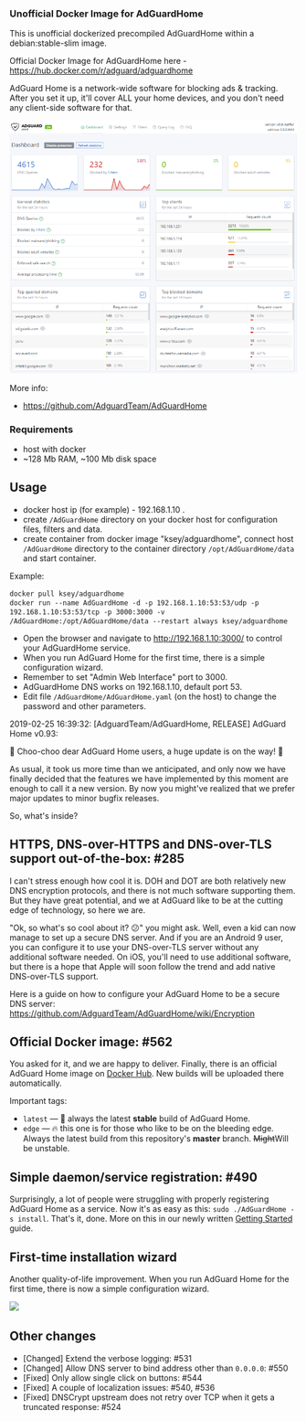### Unofficial Docker Image for AdGuardHome
This is unofficial dockerized precompiled AdGuardHome within a debian:stable-slim image.

Official Docker Image for AdGuardHome here - https://hub.docker.com/r/adguard/adguardhome

AdGuard Home is a network-wide software for blocking ads & tracking. After you set it up, it'll cover ALL your home devices, and you don't need any client-side software for that.

![AdGuardHome](https://raw.githubusercontent.com/MrKsey/AdGuardHome/master/adh.PNG)

More info:
- https://github.com/AdguardTeam/AdGuardHome

### Requirements

* host with docker
* ~128 Mb RAM, ~100 Mb disk space 

## Usage

* docker host ip (for example) - 192.168.1.10 .
* create ```/AdGuardHome``` directory on your docker host for configuration files, filters and data.
* create container from docker image "ksey/adguardhome", connect host ```/AdGuardHome``` directory to the container directory ```/opt/AdGuardHome/data``` and start container.

Example:
```
docker pull ksey/adguardhome
docker run --name AdGuardHome -d -p 192.168.1.10:53:53/udp -p 192.168.1.10:53:53/tcp -p 3000:3000 -v /AdGuardHome:/opt/AdGuardHome/data --restart always ksey/adguardhome
```

* Open the browser and navigate to http://192.168.1.10:3000/ to control your AdGuardHome service.
* When you run AdGuard Home for the first time, there is a simple configuration wizard.
* Remember to set "Admin Web Interface" port to 3000.
* AdGuardHome DNS works on 192.168.1.10, default port 53.
* Edit file ```/AdGuardHome/AdGuardHome.yaml``` (on the host) to change the password and other parameters.




2019-02-25 16:39:32: [AdguardTeam/AdGuardHome, RELEASE] AdGuard Home v0.93:

🚆 Choo-choo dear AdGuard Home users, a huge update is on the way! 🚆

As usual, it took us more time than we anticipated, and only now we have finally decided that the features we have implemented by this moment are enough to call it a new version. By now you might've realized that we prefer major updates to minor bugfix releases.

So, what's inside?

## HTTPS, DNS-over-HTTPS and DNS-over-TLS support out-of-the-box: #285 

I can't stress enough how cool it is. DOH and DOT are both relatively new DNS encryption protocols, and there is not much software supporting them. But they have great potential, and we at AdGuard like to be at the cutting edge of technology, so here we are.

"Ok, so what's so cool about it? 😕" you might ask. Well, even a kid can now manage to set up a secure DNS server. And if you are an Android 9 user, you can configure it to use your DNS-over-TLS server without any additional software needed. On iOS, you'll need to use additional software, but there is a hope that Apple will soon follow the trend and add native DNS-over-TLS support.

Here is a guide on how to configure your AdGuard Home to be a secure DNS server: https://github.com/AdguardTeam/AdGuardHome/wiki/Encryption

## Official Docker image: #562 

You asked for it, and we are happy to deliver. Finally, there is an official AdGuard Home image on [Docker Hub](https://hub.docker.com/r/adguard/adguardhome). New builds will be uploaded there automatically.

Important tags:

* `latest` — 👴 always the latest **stable** build of AdGuard Home.
* `edge` — 🔥 this one is for those who like to be on the bleeding edge. Always the latest build from this repository's **master** branch. <s>Might</s>Will be unstable.

## Simple daemon/service registration: #490 

Surprisingly, a lot of people were struggling with properly registering AdGuard Home as a service. Now it's as easy as this: `sudo ./AdGuardHome -s install`. That's it, done. More on this in our newly written [Getting Started](https://github.com/AdguardTeam/AdGuardHome/wiki/Getting-Started) guide.

## First-time installation wizard

Another quality-of-life improvement. When you run AdGuard Home for the first time, there is now a simple configuration wizard.

![](https://user-images.githubusercontent.com/5947035/53299867-25407b00-3851-11e9-96fc-44d9a10813db.png)

## Other changes

* [Changed] Extend the verbose logging: #531 
* [Changed] Allow DNS server to bind address other than `0.0.0.0`: #550 
* [Fixed] Only allow single click on buttons: #544 
* [Fixed] A couple of localization issues: #540, #536 
* [Fixed] DNSCrypt upstream does not retry over TCP when it gets a truncated response: #524 
